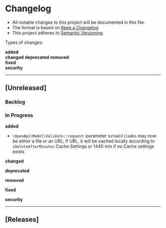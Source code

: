 # Changelog

- All notable changes to this project will be documented in this file.
- The format is based on [Keep a Changelog](https://keepachangelog.com/de/1.0.0/)
- This project adheres to [Semantic Versioning](https://semver.org/spec/v2.0.0.html).

Types of changes:

**added**  
**changed**
**deprecated**
**removed**  
**fixed**  
**security**

---

## [Unreleased]

### Backlog

### In Progress

**added**  

- `\OpenApi\Model\Validate::request`: parameter `$sYamlFileAbs` may now be either a file or an URL; If URL, it will be cached locally according to `iDeleteAfterMinutes` Cache Settings or 1440 min if no Cache settings exists 
 
**changed**

**deprecated**

**removed**  

**fixed**  

**security**

---

## [Releases]
